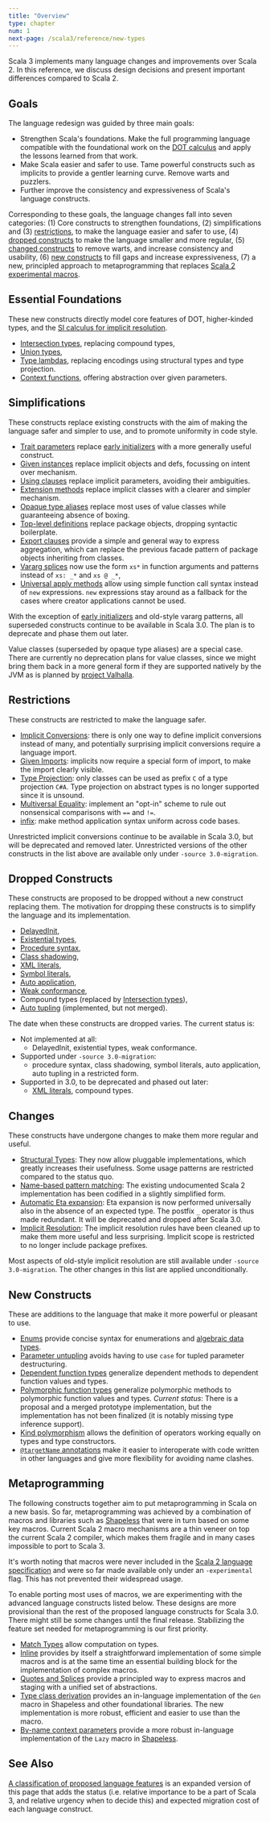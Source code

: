 ```yaml
---
title: "Overview"
type: chapter
num: 1
next-page: /scala3/reference/new-types
---
```


Scala 3 implements many language changes and improvements over Scala 2.
In this reference, we discuss design decisions and present important differences compared to Scala 2.

## Goals

The language redesign was guided by three main goals:

- Strengthen Scala's foundations.
  Make the full programming language compatible with the foundational work on the
  [DOT calculus](https://infoscience.epfl.ch/record/227176/files/soundness_oopsla16.pdf)
  and apply the lessons learned from that work.
- Make Scala easier and safer to use.
  Tame powerful constructs such as implicits to provide a gentler learning curve. Remove warts and puzzlers.
- Further improve the consistency and expressiveness of Scala's language constructs.

Corresponding to these goals, the language changes fall into seven categories:
(1) Core constructs to strengthen foundations, (2) simplifications and (3) [restrictions](#restrictions), to make the language easier and safer to use, (4) [dropped constructs](#dropped-constructs) to make the language smaller and more regular, (5) [changed constructs](#changes) to remove warts, and increase consistency and usability, (6) [new constructs](#new-constructs) to fill gaps and increase expressiveness, (7) a new, principled approach to metaprogramming that replaces [Scala 2 experimental macros](https://docs.scala-lang.org/overviews/macros/overview.html).

## Essential Foundations

These new constructs directly model core features of DOT, higher-kinded types, and the [SI calculus for implicit resolution](https://infoscience.epfl.ch/record/229878/files/simplicitly_1.pdf).

- [Intersection types](new-types/intersection-types.html), replacing compound types,
- [Union types](new-types/union-types.html),
- [Type lambdas](new-types/type-lambdas.html), replacing encodings using structural types and type projection.
- [Context functions](contextual/context-functions.html), offering abstraction over given parameters.

## Simplifications

These constructs replace existing constructs with the aim of making the language safer and simpler to use, and to promote uniformity in code style.

- [Trait parameters](other-new-features/trait-parameters.html)
  replace [early initializers](dropped-features/early-initializers.html) with a more generally useful construct.
- [Given instances](contextual/givens.html)
  replace implicit objects and defs, focussing on intent over mechanism.
- [Using clauses](contextual/using-clauses.html)
  replace implicit parameters, avoiding their ambiguities.
- [Extension methods](contextual/extension-methods.html)
  replace implicit classes with a clearer and simpler mechanism.
- [Opaque type aliases](other-new-features/opaques.html)
  replace most uses of value classes while guaranteeing absence of boxing.
- [Top-level definitions](dropped-features/package-objects.html)
  replace package objects, dropping syntactic boilerplate.
- [Export clauses](other-new-features/export.html)
  provide a simple and general way to express aggregation, which can replace
  the previous facade pattern of package objects inheriting from classes.
- [Vararg splices](changed-features/vararg-splices.html)
  now use the form `xs*` in function arguments and patterns instead of `xs: _*` and `xs @ _*`,
- [Universal apply methods](other-new-features/creator-applications.html)
  allow using simple function call syntax instead of `new` expressions. `new` expressions stay around
  as a fallback for the cases where creator applications cannot be used.

With the exception of [early initializers](dropped-features/early-initializers.html) and old-style vararg patterns, all superseded constructs continue to be available in Scala 3.0. The plan is to deprecate and phase them out later.

Value classes (superseded by opaque type aliases) are a special case. There are currently no deprecation plans for value classes, since we might bring them back in a more general form if they are supported natively by the JVM as is planned by [project Valhalla](https://openjdk.java.net/projects/valhalla/).

## Restrictions

These constructs are restricted to make the language safer.

- [Implicit Conversions](contextual/conversions.html):
  there is only one way to define implicit conversions instead of many, and potentially surprising implicit conversions require a language import.
- [Given Imports](contextual/given-imports.html):
  implicits now require a special form of import, to make the import clearly visible.
- [Type Projection](dropped-features/type-projection.html):
  only classes can be used as prefix `C` of a type projection `C#A`. Type projection on abstract types is no longer supported since it is unsound.
- [Multiversal Equality](contextual/multiversal-equality.html):
  implement an "opt-in" scheme to rule out nonsensical comparisons with `==` and `!=`.
- [infix](changed-features/operators.html):
  make method application syntax uniform across code bases.

Unrestricted implicit conversions continue to be available in Scala 3.0, but will be deprecated and removed later. Unrestricted versions of the other constructs in the list above are available only under `-source 3.0-migration`.

## Dropped Constructs

These constructs are proposed to be dropped without a new construct replacing them. The motivation for dropping these constructs is to simplify the language and its implementation.

- [DelayedInit](dropped-features/delayed-init.html),
- [Existential types](dropped-features/existential-types.html),
- [Procedure syntax](dropped-features/procedure-syntax.html),
- [Class shadowing](dropped-features/class-shadowing.html),
- [XML literals](dropped-features/xml.html),
- [Symbol literals](dropped-features/symlits.html),
- [Auto application](dropped-features/auto-apply.html),
- [Weak conformance](dropped-features/weak-conformance.html),
- Compound types (replaced by [Intersection types](new-types/intersection-types.html)),
- [Auto tupling](https://github.com/lampepfl/dotty/pull/4311) (implemented, but not merged).

The date when these constructs are dropped varies. The current status is:

- Not implemented at all:
    - DelayedInit, existential types, weak conformance.
- Supported under `-source 3.0-migration`:
    - procedure syntax, class shadowing, symbol literals, auto application, auto tupling in a restricted form.
- Supported in 3.0, to be deprecated and phased out later:
    - [XML literals](dropped-features/xml.html), compound types.

## Changes

These constructs have undergone changes to make them more regular and useful.

- [Structural Types](changed-features/structural-types.html):
  They now allow pluggable implementations, which greatly increases their usefulness. Some usage patterns are restricted compared to the status quo.
- [Name-based pattern matching](changed-features/pattern-matching.html):
  The existing undocumented Scala 2 implementation has been codified in a slightly simplified form.
- [Automatic Eta expansion](changed-features/eta-expansion.html):
  Eta expansion is now performed universally also in the absence of an expected type. The postfix `_` operator is thus made redundant. It will be deprecated and dropped after Scala 3.0.
- [Implicit Resolution](changed-features/implicit-resolution.html):
  The implicit resolution rules have been cleaned up to make them more useful and less surprising. Implicit scope is restricted to no longer include package prefixes.

Most aspects of old-style implicit resolution are still available under `-source 3.0-migration`. The other changes in this list are applied unconditionally.

## New Constructs

These are additions to the language that make it more powerful or pleasant to use.

- [Enums](enums/enums.html) provide concise syntax for enumerations and [algebraic data types](enums/adts.html).
- [Parameter untupling](other-new-features/parameter-untupling.html) avoids having to use `case` for tupled parameter destructuring.
- [Dependent function types](new-types/dependent-function-types.html) generalize dependent methods to dependent function values and types.
- [Polymorphic function types](new-types/polymorphic-function-types.html) generalize polymorphic methods to polymorphic function values and types.
  _Current status_: There is a proposal and a merged prototype implementation, but the implementation has not been finalized (it is notably missing type inference support).
- [Kind polymorphism](other-new-features/kind-polymorphism.html) allows the definition of operators working equally on types and type constructors.
- [`@targetName` annotations](other-new-features/targetName.html) make it easier to interoperate with code written in other languages and give more flexibility for avoiding name clashes.

## Metaprogramming

The following constructs together aim to put metaprogramming in Scala on a new basis. So far, metaprogramming was achieved by a combination of macros and libraries such as [Shapeless](https://github.com/milessabin/shapeless) that were in turn based on some key macros. Current Scala 2 macro mechanisms are a thin veneer on top the current Scala 2 compiler, which makes them fragile and in many cases impossible to port to Scala 3.

It's worth noting that macros were never included in the [Scala 2 language specification](https://scala-lang.org/files/archive/spec/2.13/) and were so far made available only under an `-experimental` flag. This has not prevented their widespread usage.

To enable porting most uses of macros, we are experimenting with the advanced language constructs listed below. These designs are more provisional than the rest of the proposed language constructs for Scala 3.0. There might still be some changes until the final release. Stabilizing the feature set needed for metaprogramming is our first priority.

- [Match Types](new-types/match-types.html)
  allow computation on types.
- [Inline](metaprogramming/inline.html)
  provides by itself a straightforward implementation of some simple macros and is at the same time an essential building block for the implementation of complex macros.
- [Quotes and Splices](metaprogramming/macros.html)
  provide a principled way to express macros and staging with a unified set of abstractions.
- [Type class derivation](contextual/derivation.html)
  provides an in-language implementation of the `Gen` macro in Shapeless and other foundational libraries. The new implementation is more robust, efficient and easier to use than the macro.
- [By-name context parameters](contextual/by-name-context-parameters.html)
  provide a more robust in-language implementation of the `Lazy` macro in [Shapeless](https://github.com/milessabin/shapeless).

## See Also

[A classification of proposed language features](./features-classification.html) is
an expanded version of this page that adds the status (i.e. relative importance to be a part of Scala 3, and relative urgency when to decide this) and expected migration cost
of each language construct.
